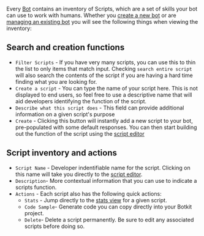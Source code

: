 Every [Bot](https://botkit.groovehq.com/knowledge_base/categories/bots-1) contains an inventory of Scripts, which are a set of skills your bot can use to work with humans. Whether you [create a new bot](https://botkit.groovehq.com/knowledge_base/topics/create-your-bot) or are [managing an existing bot](https://botkit.groovehq.com/knowledge_base/topics/manage-your-bots) you will see the following things when viewing the inventory:

## Search and creation functions

* `Filter Scripts` - If you have very many scripts, you can use this to thin the list to only items that match input. Checking `search entire script` will also search the contents of the script if you are having a hard time finding what you are looking for.
* `Create a script` - You can type the name of your script here. This is not displayed to end users, so feel free to use a descriptive name that will aid developers identifying the function of the script.
* `Describe what this script does` - This field can provide additional information on a given script's purpose
* `Create` - Clicking this button will instantly add a new script to your bot, pre-populated with some default responses. You can then start building out the function of the script using the [script editor](https://botkit.groovehq.com/knowledge_base/topics/script-editor)

## Script inventory and actions
* `Script Name` - Developer indentifiable name for the script. Clicking on this name will take you directly to the [script editor](https://botkit.groovehq.com/knowledge_base/topics/script-editor).
* `Description`- More contextual information that you can use to indicate a scripts function.
* `Actions` - Each script also has the following quick actions:
	* `Stats` - Jump directly to the [stats view](https://botkit.groovehq.com/knowledge_base/topics/statistics-2) for a given script.
	* `Code Sample`- Generate code you can copy directly into your Botkit project.
	* `Delete`- Delete a script permanently. Be sure to edit any associated scripts before doing so.  



